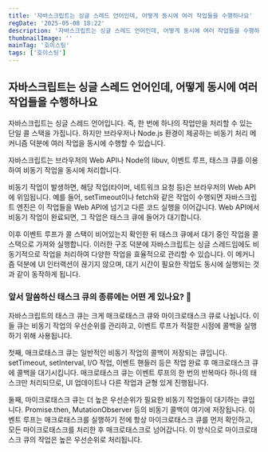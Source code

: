 ```yaml
---
title: '자바스크립트는 싱글 스레드 언어인데, 어떻게 동시에 여러 작업들을 수행하나요'
regDate: '2025-05-08 18:22'
description: '자바스크립트는 싱글 스레드 언어인데, 어떻게 동시에 여러 작업들을 수행하나요'
thumbnailImage: ''
mainTag: '호이스팅'
tags: ['호이스팅']
---
```


## 자바스크립트는 싱글 스레드 언어인데, 어떻게 동시에 여러 작업들을 수행하나요
자바스크립트는 싱글 스레드 언어입니다. 즉, 한 번에 하나의 작업만을 처리할 수 있는 단일 콜 스택을 가집니다. 하지만 브라우저나 Node.js 환경이 제공하는 비동기 처리 메커니즘 덕분에 여러 작업을 동시에 수행할 수 있습니다.

자바스크립트는 브라우저의 Web API나 Node의 libuv, 이벤트 루프, 태스크 큐를 이용하여 비동기 작업을 동시에 처리합니다.

비동기 작업이 발생하면, 해당 작업(타이머, 네트워크 요청 등)은 브라우저의 Web API에 위임됩니다. 예를 들어, setTimeout이나 fetch와 같은 작업이 수행되면 자바스크립트 엔진은 이 작업들을 Web API에 넘기고 다른 코드 실행을 이어갑니다. Web API에서 비동기 작업이 완료되면, 그 작업은 태스크 큐에 들어가 대기합니다.

이후 이벤트 루프가 콜 스택이 비어있는지 확인한 뒤 태스크 큐에서 대기 중인 작업을 콜 스택으로 가져와 실행합니다. 이러한 구조 덕분에 자바스크립트는 싱글 스레드임에도 비동기적으로 작업을 처리하여 다양한 작업을 효율적으로 관리할 수 있습니다. 이 메커니즘 덕분에 UI 인터랙션이 끊기지 않으며, 대기 시간이 필요한 작업도 동시에 실행되는 것과 같이 동작하게 됩니다.

### 앞서 말씀하신 태스크 큐의 종류에는 어떤 게 있나요? 🤔
자바스크립트의 태스크 큐는 크게 매크로태스크 큐와 마이크로태스크 큐로 나뉩니다. 이들 큐는 비동기 작업의 우선순위를 관리하고, 이벤트 루프가 적절한 시점에 콜백을 실행하기 위해 사용됩니다.

첫째, 매크로태스크 큐는 일반적인 비동기 작업의 콜백이 저장되는 큐입니다.
setTimeout, setInterval, I/O 작업, 이벤트 핸들러 등은 작업 완료 후 매크로태스크 큐에 콜백을 대기시킵니다. 매크로태스크 큐는 이벤트 루프의 한 번의 반복마다 하나의 태스크만 처리되므로, UI 업데이트나 다른 작업과 균형 있게 진행됩니다.

둘째, 마이크로태스크 큐는 더 높은 우선순위가 필요한 비동기 작업들이 대기하는 큐입니다.
Promise.then, MutationObserver 등의 비동기 콜백이 여기에 저장됩니다. 이벤트 루프는 매크로태스크를 실행하기 전에 항상 마이크로태스크 큐를 먼저 확인하고, 모든 마이크로태스크를 처리한 후 매크로태스크로 넘어갑니다. 이 방식으로 마이크로태스크 큐의 작업은 높은 우선순위로 처리됩니다.
